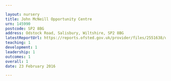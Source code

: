 ```yaml
---

layout: nursery
title: John McNeill Opportunity Centre
urn: 145990
postcode: SP2 8BG
address: Odstock Road, Salisbury, Wiltshire, SP2 8BG
latestReportUrl: https://reports.ofsted.gov.uk/provider/files/2551638/urn/145990.pdf
teaching: 1
development: 1
leadership: 1
outcomes: 1
overall: 1
date: 23 February 2016

---
```

